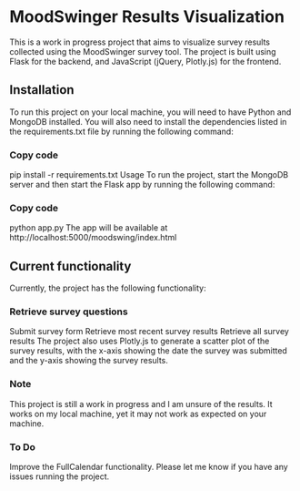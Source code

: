 # MoodSwinger Results Visualization
This is a work in progress project that aims to visualize survey results collected using the MoodSwinger survey tool. The project is built using Flask for the backend, and JavaScript (jQuery, Plotly.js) for the frontend.

## Installation
To run this project on your local machine, you will need to have Python and MongoDB installed. You will also need to install the dependencies listed in the requirements.txt file by running the following command:

### Copy code
pip install -r requirements.txt
Usage
To run the project, start the MongoDB server and then start the Flask app by running the following command:

### Copy code
python app.py
The app will be available at http://localhost:5000/moodswing/index.html

## Current functionality
Currently, the project has the following functionality:

### Retrieve survey questions
Submit survey form
Retrieve most recent survey results
Retrieve all survey results
The project also uses Plotly.js to generate a scatter plot of the survey results, with the x-axis showing the date the survey was submitted and the y-axis showing the survey results.

### Note
This project is still a work in progress and I am unsure of the results. It works on my local machine, yet it may not work as expected on your machine.

### To Do
Improve the FullCalendar functionality.
Please let me know if you have any issues running the project.
